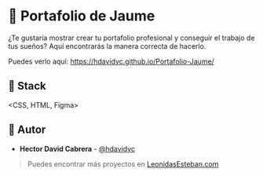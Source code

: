    # 💎 Portafolio de Jaume


¿Te gustaría mostrar crear tu portafolio profesional y conseguir el trabajo de tus sueños? Aquí encontrarás la manera correcta de hacerlo.


Puedes verlo aquí: <https://hdavidvc.github.io/Portafolio-Jaume/>


## 📌 Stack

<CSS, HTML, Figma>

## 🌟 Autor

* **Hector David Cabrera**  - [@hdavidvc](https://github.com/<username>)

> Puedes encontrar más proyectos en
[LeonidasEsteban.com](https://leonidasesteban.com/proyectos/todos)